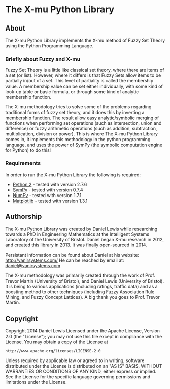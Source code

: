 # The X-mu Python Library

## About
The X-mu Python Library implements the X-mu method of Fuzzy Set Theory using the Python Programming Language.

### Briefly about Fuzzy and X-mu
Fuzzy Set Theory is a little like classical set theory, where there are items of a set (or list). However, where it differs is that Fuzzy Sets allow items to be partially in/out of a set. This level of partiality is called the membership value. A membership value can be set either individually, with some kind of look-up table or basic formula, or through some kind of analytic membership function.

The X-mu methodology tries to solve some of the problems regarding traditional forms of fuzzy set theory, and it does this by inverting a membership function. The result allow easy analytic/symbolic merging of functions when performing set operations (such as intersection, union and difference) or fuzzy arithmetic operations (such as addition, subtraction, multiplication, division or power). This is where The X-mu Python Library comes in, it implements this methodology in the python programming language, and uses the power of SymPy (the symbolic computation engine for Python) to do this!

### Requirements
In order to run the X-mu Python Library the following is required:
* [Python 2](http://www.python.org/) - tested with version 2.7.6
* [SymPy](http://sympy.org/) - tested with version 0.7.4
* [NumPy](http://www.numpy.org/) - tested with version 1.7.1
* [Matplotlib](http://matplotlib.org/) - tested with version 1.3.1

## Authorship
The X-mu Python Library was created by Daniel Lewis while researching towards a PhD in Engineering Mathematics at the Intelligent Systems Laboratory of the University of Bristol. Daniel began X-mu research in 2012, and created this library in 2013. It was finally open-sourced in 2014.

Persistant information can be found about Daniel at his website:
http://vanirsystems.com/
He can be reached by email at:
daniel@vanirsystems.com

The X-mu methodology was primarily created through the work of Prof. Trevor Martin (University of Bristol), and Daniel Lewis (University of Bristol). It is being to various applications (including ratings, traffic data) and as a boosting method to other techniques (including Fuzzy Association Rule Mining, and Fuzzy Concept Lattices). A big thank you goes to Prof. Trevor Martin.

## Copyright
Copyright 2014 Daniel Lewis
Licensed under the Apache License, Version 2.0 (the "License");
you may not use this file except in compliance with the License.
You may obtain a copy of the License at

    http://www.apache.org/licenses/LICENSE-2.0

Unless required by applicable law or agreed to in writing, software
distributed under the License is distributed on an "AS IS" BASIS,
WITHOUT WARRANTIES OR CONDITIONS OF ANY KIND, either express or implied.
See the License for the specific language governing permissions and
limitations under the License.

